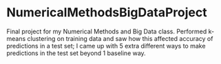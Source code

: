 # NumericalMethodsBigDataProject
Final project for my Numerical Methods and Big Data class. Performed k-means clustering on training data and saw how this affected accuracy of predictions in a test set; I came up with 5 extra different ways to make predictions in the test set beyond 1 baseline way.
